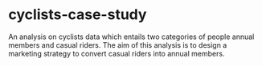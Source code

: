 # cyclists-case-study
An analysis on cyclists data which entails two categories of people annual members and casual riders. The aim of this analysis is to design a marketing strategy to convert casual riders into annual members.
